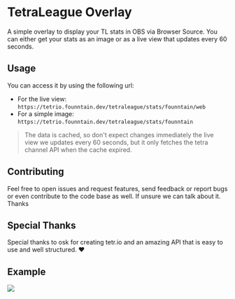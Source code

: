 # TetraLeague Overlay
A simple overlay to display your TL stats in OBS via Browser Source.
You can either get your stats as an image or as a live view that updates every 60 seconds.

## Usage
You can access it by using the following url:
- For the live view: `https://tetrio.founntain.dev/tetraleague/stats/founntain/web`
- For a simple image: `https://tetrio.founntain.dev/tetraleague/stats/founntain`

> The data is cached, so don't expect changes immediately the live view we updates every 60 seconds, but it only fetches the tetra channel API when the cache expired.

## Contributing
Feel free to open issues and request features, send feedback or report bugs or even contribute to the code base as well.
If unsure we can talk about it. Thanks

## Special Thanks
Special thanks to osk for creating tetr.io and an amazing API that is easy to use and well structured. ❤️

## Example
![](https://tetrio.founntain.dev/tetraleague/stats/founntain)
